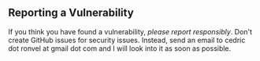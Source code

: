 
## Reporting a Vulnerability

If you think you have found a vulnerability, _please report responsibly_.
Don't create GitHub issues for security issues.
Instead, send an email to cedric dot ronvel at gmail dot com and I will look into it as soon as possible.
